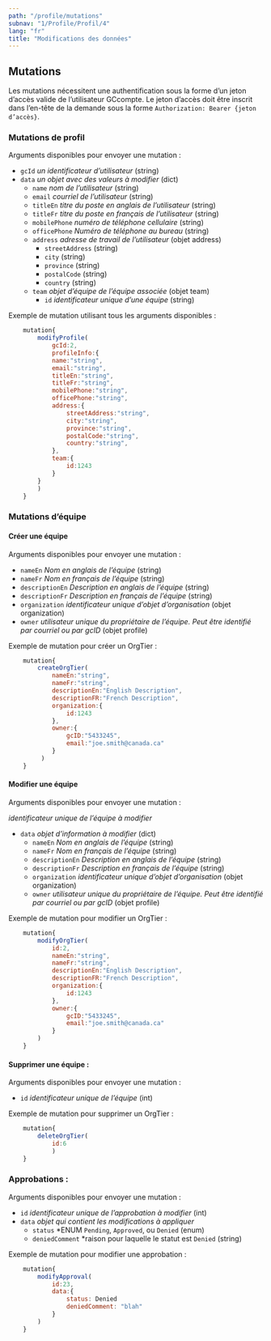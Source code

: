 ```yaml
---
path: "/profile/mutations"
subnav: "1/Profile/Profil/4"
lang: "fr"
title: "Modifications des données"
---
```


<helmet>
<title> Profil - Modifications des données</title>
</helmet>

## Mutations

Les mutations nécessitent une authentification sous la forme d’un jeton d’accès valide de l’utilisateur GCcompte. Le jeton d’accès doit être inscrit dans l’en-tête de la demande sous la forme `Authorization: Bearer {jeton d’accès}`.

### Mutations de profil

Arguments disponibles pour envoyer une mutation :

* `gcId` *un identificateur d’utilisateur* (string)
* `data` *un objet avec des valeurs à modifier* (dict)
  * `name` *nom de l’utilisateur* (string)
  * `email` *courriel de l’utilisateur* (string)
  * `titleEn` *titre du poste en anglais de l’utilisateur* (string)
  * `titleFr` *titre du poste en français de l’utilisateur* (string)
  * `mobilePhone` *numéro de téléphone cellulaire* (string)
  * `officePhone` *Numéro de téléphone au bureau* (string)
  * `address` *adresse de travail de l’utilisateur* (objet address)
    * `streetAddress` (string)
    * `city` (string)
    * `province` (string)
    * `postalCode` (string)
    * `country` (string)
  * `team` *objet d’équipe de l’équipe associée* (objet team)
    * `id` *identificateur unique d’une équipe* (string)

Exemple de mutation utilisant tous les arguments disponibles :

```javascript
    mutation{
        modifyProfile(
            gcId:2,
            profileInfo:{
            name:"string",
            email:"string",
            titleEn:"string",
            titleFr:"string",
            mobilePhone:"string",
            officePhone:"string",
            address:{
                streetAddress:"string",
                city:"string",
                province:"string",
                postalCode:"string",
                country:"string",
            },
            team:{
                id:1243
            }
        }
        )
    }
```

### Mutations d’équipe

#### Créer une équipe

Arguments disponibles pour envoyer une mutation :

* `nameEn` *Nom en anglais de l’équipe* (string)
* `nameFr` *Nom en français de l’équipe* (string)
* `descriptionEn` *Description en anglais de l’équipe* (string)
* `descriptionFr` *Description en français de l’équipe* (string)
* `organization` *identificateur unique d’objet d’organisation* (objet organization)
* `owner` *utilisateur unique du propriétaire de l’équipe. Peut être identifié par courriel ou par gcID* (objet profile)

Exemple de mutation pour créer un OrgTier :

```javascript
    mutation{
        createOrgTier(
            nameEn:"string",
            nameFr:"string",
            descriptionEn:"English Description",
            descriptionFR:"French Description",
            organization:{
                id:1243
            },
            owner:{
                gcID:"5433245",
                email:"joe.smith@canada.ca"
            }
         )
    }
```

#### Modifier une équipe

Arguments disponibles pour envoyer une mutation :

*identificateur unique de l’équipe à modifier*
* `data` *objet d’information à modifier* (dict)
  * `nameEn` *Nom en anglais de l’équipe* (string)
  * `nameFr` *Nom en français de l’équipe* (string)
  * `descriptionEn` *Description en anglais de l’équipe* (string)
  * `descriptionFr` *Description en français de l’équipe* (string)
  * `organization` *identificateur unique d’objet d’organisation* (objet organization)
  * `owner` *utilisateur unique du propriétaire de l’équipe. Peut être identifié par courriel ou par gcID* (objet profile)

Exemple de mutation pour modifier un OrgTier :

```javascript
    mutation{
        modifyOrgTier(
            id:2,
            nameEn:"string",
            nameFr:"string",
            descriptionEn:"English Description",
            descriptionFR:"French Description",
            organization:{
                id:1243
            },
            owner:{
                gcID:"5433245",
                email:"joe.smith@canada.ca"
            }
        )
    }
```

#### Supprimer une équipe :

Arguments disponibles pour envoyer une mutation :

* `id` *identificateur unique de l’équipe* (int)

Exemple de mutation pour supprimer un OrgTier :

```javascript
    mutation{
        deleteOrgTier(
            id:6
            )
    }
```

### Approbations :

Arguments disponibles pour envoyer une mutation :

* `id` *identificateur unique de l’approbation à modifier* (int)
* `data` *objet qui contient les modifications à appliquer*
  * `status` *ENUM `Pending`, `Approved`, ou `Denied` (enum)
  * `deniedComment` *raison pour laquelle le statut est `Denied` (string)

Exemple de mutation pour modifier une approbation :

```javascript
    mutation{
        modifyApproval(
            id:23,
            data:{
                status: Denied
                deniedComment: "blah"
            }
        )
    }
```